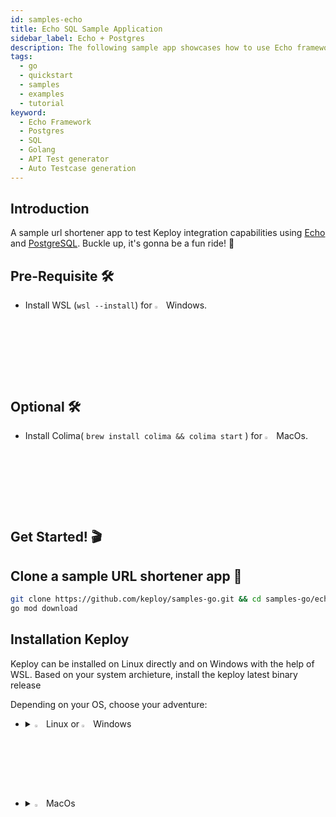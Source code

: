 ```yaml
---
id: samples-echo
title: Echo SQL Sample Application
sidebar_label: Echo + Postgres
description: The following sample app showcases how to use Echo framework and the Keploy Platform.
tags:
  - go
  - quickstart
  - samples
  - examples
  - tutorial
keyword:
  - Echo Framework
  - Postgres
  - SQL
  - Golang
  - API Test generator
  - Auto Testcase generation
---
```


## Introduction

A sample url shortener app to test Keploy integration capabilities using [Echo](https://echo.labstack.com/) and [PostgreSQL](https://www.postgresql.org/). Buckle up, it's gonna be a fun ride! 🎢

## Pre-Requisite 🛠️

- Install WSL (`wsl --install`) for <img src="/docs/img/os/windows.png" alt="Windows" width="3%" /> Windows.

## Optional 🛠️

- Install Colima( `brew install colima && colima start` ) for <img src="/docs/img/os/macos.png" alt="MacOS" width="3%" /> MacOs.

## Get Started! 🎬

## Clone a sample URL shortener app 🧪

```bash
git clone https://github.com/keploy/samples-go.git && cd samples-go/echo-sql
go mod download
```

## Installation Keploy

Keploy can be installed on Linux directly and on Windows with the help of WSL. Based on your system archieture, install the keploy latest binary release

Depending on your OS, choose your adventure:

- <details>
   <summary><img src="/docs/img/os/linux.png" alt="Linux" width="3%" /> Linux or <img src="/docs/img/os/windows.png" alt="Windows" width="3%" /> Windows</summary>

  Alright, let's equip ourselves with the **latest Keploy binary**:

  ```bash
  curl --silent --location "https://github.com/keploy/keploy/releases/latest/download/keploy_linux_amd64.tar.gz" | tar xz -C /tmp

  sudo mkdir -p /usr/local/bin && sudo mv /tmp/keploy /usr/local/bin && keploy
  ```

  If everything goes right, your screen should look a bit like this:

   <img src="/docs/img/code-snippets/install-keploy-logs.png" alt="Test Case Generator" width="50%" />

  Moving on...

   <details>
   <summary style={{ fontWeight: 'bold', fontSize: '1.17em', marginLeft: '0.5em' }}>Run App on 🐧 Linux / WSL </summary>

  ### Start Postgres Instance

  Using the docker-compose file we will start our postgres instance:-

  ```bash
  # Start Postgres
  docker-compose up -d
  ```

  ### Capture the Testcases

  > **Since, we are on the local machine the Postgres Host will be `localhost`.**

  Now, we will create the binary of our application:-

  ```zsh
  go build
  ```

  Once we have our binary file ready,this command will start the recording of API calls using ebpf:-

  ```shell
  sudo -E keploy record -c "./echo-psql-url-shortener"
  ```

  Make API Calls using Hoppscotch, Postman or cURL command. Keploy with capture those calls to generate the test-suites containing testcases and data mocks.

  ### Generate testcases

  To generate testcases we just need to make some API calls. You can use [Postman](https://www.postman.com/), [Hoppscotch](https://hoppscotch.io/), or simply `curl`

  #### Generate shortned url

  ```bash
  curl --request POST \
    --url http://localhost:8082/url \
    --header 'content-type: application/json' \
    --data '{
    "url": "https://github.com"
  }'
  ```

  this will return the shortened url. The ts would automatically be ignored during testing because it'll always be different.

  ```
  {
    "ts": 1647802058801841100,
    "url": "http://localhost:8082/GuwHCgoQ"
  }
  ```

  #### Redirect to original URL from shortened URL

  1. By using Curl Command

  ```bash
  curl --request GET \
    --url http://localhost:8082/GuwHCgoQ
  ```

  2. Or by querying through the browser `http://localhost:8082/GuwHCgoQ`

  Now both these API calls were captured as **editable** testcases and written to `keploy/tests` folder. The keploy directory would also have `mocks` file that contains all the outputs of postgres operations. Here's what the folder structure look like:

  ![Testcase](/img/testcase-echo.png?raw=true)

  Now, let's see the magic! ✨💫

  Want to see if everything works as expected?

  ## Run the Testcases

  Now that we have our testcase captured, we will add `ts` to noise field in `test-*.yaml` files.

  **1. On line 32 we will add "`- body.ts`" under the "`header.data`".**

  Now let's run the test mode (in the echo-sql directory, not the Keploy directory).

  ```shell
  sudo -E keploy test -c "./echo-psql-url-shortener" --delay 10
  ```

  output should look like

  ![Testrun](/img/testrun-echo.png?raw=true)

  So no need to setup fake database/apis like Postgres or write mocks for them. Keploy automatically mocks them and, **The application thinks it's talking to Postgres 😄**

  ## Wrapping it up 🎉

  Congrats on the journey so far! You've seen Keploy's power, flexed your coding muscles, and had a bit of fun too! Now, go out there and keep exploring, innovating, and creating! Remember, with the right tools and a sprinkle of fun, anything's possible.😊🚀

  Happy coding! ✨👩‍💻👨‍💻✨

   </details>

   <details>
   <summary style={{ fontWeight: 'bold', fontSize: '1.17em', marginLeft: '0.5em' }}> Run App with <img src="/docs/img/os/docker.png" alt="Docker Container" width="3%" /> Docker </summary>

  ## Let's start the MongoDB Instance

  Using the docker-compose file we will start our mongodb instance:-

  ```zsh
  docker-compose up -d
  ```

  > Since we are using docker to run the application, we need to update the `postgres` host on line 28 in `main.go`, update the host to `echo-sql-postgres-1`.

  Now, we will create the docker image of our application:-

  ```zsh
  docker build -t echo-app:1.0 .
  ```

  ## Capture the Testcases

  ```zsh
  keploy record -c "docker run -p 8082:8082 --name echoSqlApp --network keploy-network echo-app:1.0"
  ```

  ![Testcase](/img/testcase-echo.png?raw=true)

  ### Generate testcases

  To genereate testcases we just need to make some API calls. You can use Postman, Hoppscotch, or simply curl

  1. Generate shortned url

  ```bash
  curl --request POST \
    --url http://localhost:8082/url \
    --header 'content-type: application/json' \
    --data '{
    "url": "https://google.com"
  }'
  ```

  this will return the shortened url.

  ```json
  {
    "ts": 1645540022,
    "url": "http://localhost:8082/Lhr4BWAi"
  }
  ```

  2. Redirect to original url from shòrtened url

  ```
  curl --request GET \
    --url http://localhost:8082/Lhr4BWAi
  or by querying through the browser http://localhost:8082/Lhr4BWAi
  ```

  Now, let's see the magic! 🪄💫

  Now both these API calls were captured as a testcase and should be visible on the Keploy CLI. You should be seeing an app named keploy folder with the test cases we just captured and data mocks created

  ## Run the captured testcases

  Now that we have our testcase captured, run the test file.

  ```zsh
  keploy test -c "sudo docker run -p 8082:8082 --net keploy-network --name echoSqlApp echo-app:1.0 echoSqlApp" --delay 10
  ```

  So no need to setup dependencies like mongoDB, web-go locally or write mocks for your testing.

  The application thinks it's talking to mongoDB 😄

  We will get output something like this:
  ![Testrun](/img/testrun-echo.png?raw=true)

  ## Wrapping it up 🎉

  Congrats on the journey so far! You've seen Keploy's power, flexed your coding muscles, and had a bit of fun too! Now, go out there and keep exploring, innovating, and creating! Remember, with the right tools and a sprinkle of fun, anything's possible.😊🚀

  Happy coding! ✨👩‍💻👨‍💻✨
   </details>

   </details>

- <details>
   <summary><img src="/docs/img/os/macos.png" alt="MacOS" width="3%" /> MacOs </summary>

  Dive straight in, but first in case you're using **Keploy** with **Colima**, give it a gentle nudge with (`colima start`). Let's make sure it's awake and ready for action!

  ### Use Keploy with Docker-Desktop

  Note: To run Keploy on MacOS through [Docker](https://docs.docker.com/desktop/release-notes/#4252) the version must be `4.25.2` or above.

  #### Creating Docker Volume

  ```bash
  docker volume create --driver local --opt type=debugfs --opt device=debugfs debugfs
  ```

  ### Use Keploy with Colima

  To start colima, you can run:
  ```bash
  colima start
  ```

  ## Let's start the MongoDB Instance

  Using the docker-compose file we will start our mongodb instance:-

  ```zsh
  docker-compose up -d
  ```

  > Since we are using docker to run the application, we need to update the `postgres` host on line 28 in `main.go`, update the host to `echo-sql-postgres-1`.

  Now, we will create the docker image of our application:-

  ```zsh
  docker build -t echo-app:1.0 .
  ```

  ## Capture the Testcases

  ```zsh
  keploy record -c "docker run -p 8082:8082 --name echoSqlApp --network keploy-network echo-app:1.0"
  ```

  ![Testcase](/img/testcase-echo.png?raw=true)

  ### Generate testcases

  To genereate testcases we just need to make some API calls. You can use Postman, Hoppscotch, or simply curl

  1. Generate shortned url

  ```bash
  curl --request POST \
    --url http://localhost:8082/url \
    --header 'content-type: application/json' \
    --data '{
    "url": "https://google.com"
  }'
  ```

  this will return the shortened url.

  ```json
  {
    "ts": 1645540022,
    "url": "http://localhost:8082/Lhr4BWAi"
  }
  ```

  2. Redirect to original url from shòrtened url

  ```
  curl --request GET \
    --url http://localhost:8082/Lhr4BWAi
  or by querying through the browser http://localhost:8082/Lhr4BWAi
  ```

  Now, let's see the magic! 🪄💫

  Now both these API calls were captured as a testcase and should be visible on the Keploy CLI. You should be seeing an app named keploy folder with the test cases we just captured and data mocks created

  ## Run the captured testcases

  Now that we have our testcase captured, run the test file.

  ```zsh
  keploy test -c "sudo docker run -p 8082:8082 --net keploy-network --name echoSqlApp echo-app:1.0 echoSqlApp" --delay 10
  ```

  So no need to setup dependencies like mongoDB, web-go locally or write mocks for your testing.

  The application thinks it's talking to mongoDB 😄

  We will get output something like this:
  ![Testrun](/img/testrun-echo.png?raw=true)

  ## Wrapping it up 🎉

  Congrats on the journey so far! You've seen Keploy's power, flexed your coding muscles, and had a bit of fun too! Now, go out there and keep exploring, innovating, and creating! Remember, with the right tools and a sprinkle of fun, anything's possible.😊🚀

  Happy coding! ✨👩‍💻👨‍💻✨

   </details>
